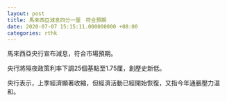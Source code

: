 ```yaml
---
layout: post
title: 馬來西亞減息四分一厘　符合預期
date: 2020-07-07 15:15:11.000000000 +08:00
categories: rthk
---
```


馬來西亞央行宣布減息，符合市場預期。

央行將隔夜政策利率下調25個基點至1.75厘，創歷史新低。

央行表示，上季經濟顯著收縮，但經濟活動已經開始恢復，又指今年通脹壓力温和。
